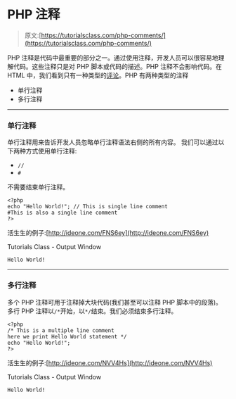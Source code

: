 # PHP 注释

> 原文:[https://tutorialsclass.com/php-comments/](https://tutorialsclass.com/php-comments/)

PHP 注释是代码中最重要的部分之一。通过使用注释，开发人员可以很容易地理解代码。这些注释只是对 PHP 脚本或代码的描述。PHP 注释不会影响代码。在 HTML 中，我们看到只有一种类型的[评论](https://tutorialsclass.com/html-comments/)。PHP 有两种类型的注释

*   单行注释
*   多行注释

* * *

### 单行注释

单行注释用来告诉开发人员忽略单行注释语法右侧的所有内容。
我们可以通过以下两种方式使用单行注释:

*   `//`
*   `#`

不需要结束单行注释。

```
<?php
echo "Hello World!"; // This is single line comment
#This is also a single line comment
?>
```

活生生的例子:[http://ideone.com/FNS6ey](http://ideone.com/FNS6ey)

Tutorials Class - Output Window

```
Hello World!
```

* * *

### 多行注释

多个 PHP 注释可用于注释掉大块代码(我们甚至可以注释 PHP 脚本中的段落)。
多行 PHP 注释以`/*`开始，以`*/`结束。我们必须结束多行注释。

```
<?php
/* This is a multiple line comment 
here we print Hello World statement */
echo "Hello World!";
?>
```

活生生的例子:[http://ideone.com/NVV4Hs](http://ideone.com/NVV4Hs)

Tutorials Class - Output Window

```
Hello World!
```